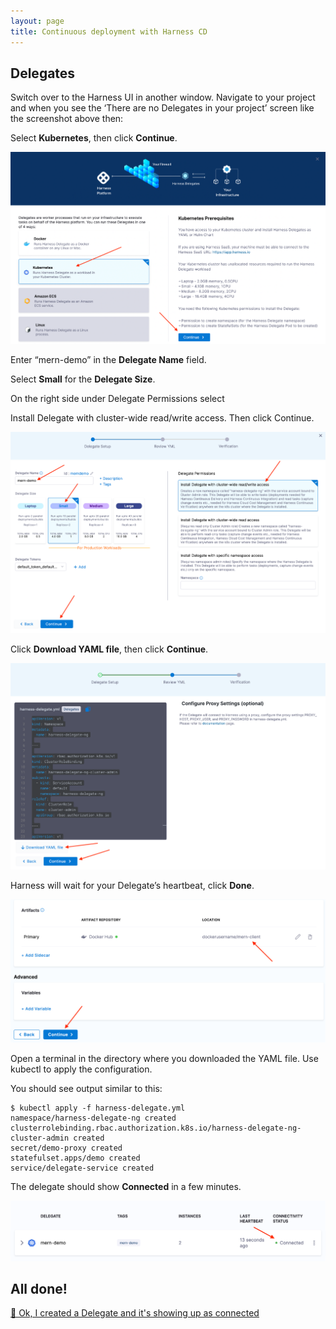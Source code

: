 ```yaml
---
layout: page
title: Continuous deployment with Harness CD
---
```


## Delegates

Switch over to the Harness UI in another window. Navigate to your project and when you see the ‘There are no Delegates in your project’ screen like the screenshot above then:

Select **Kubernetes**, then click **Continue**.

![alt_text](../images/image12.png "image_tooltip")

Enter “mern-demo” in the **Delegate Name** field.

Select **Small** for the **Delegate Size**.

On the right side under Delegate Permissions select

Install Delegate with cluster-wide read/write access. Then click Continue.

![alt_text](../images/image48.png "image_tooltip")

Click **Download YAML file**, then click **Continue**.

![alt_text](../images/image9.png "image_tooltip")

Harness will wait for your Delegate’s heartbeat, click **Done**.

![alt_text](../images/image6.png "image_tooltip")


Open a terminal in the directory where you downloaded the YAML file. Use kubectl to apply the configuration.

You should see output similar to this:


```
$ kubectl apply -f harness-delegate.yml
namespace/harness-delegate-ng created
clusterrolebinding.rbac.authorization.k8s.io/harness-delegate-ng-cluster-admin created
secret/demo-proxy created
statefulset.apps/demo created
service/delegate-service created
```


The delegate should show **Connected** in a few minutes.

![alt_text](../images/image13.png "image_tooltip")

## All done!

<a class="btn btn-primary" href="../Pipeline/serverIntro">👏 Ok, I created a Delegate and it's showing up as connected</a>

